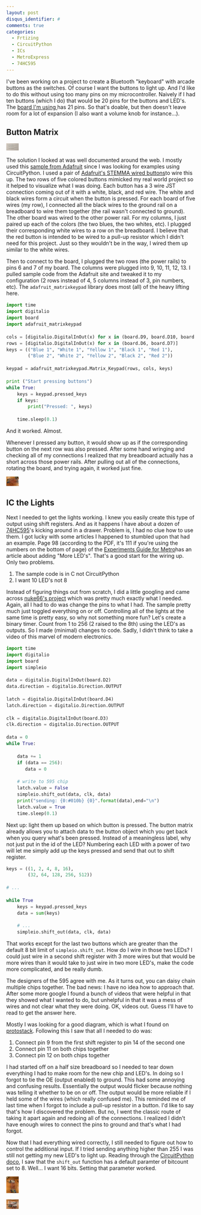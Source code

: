```yaml
---
layout: post
disqus_identifier: #
comments: true
categories: 
  - Frtizing
  - CircuitPython
  - ICs
  - MetroExpress
  - 74HC595
---
```


I've been working on a project to create a Bluetooth "keyboard" with arcade
buttons as the switches. Of course I want the buttons to light up. And I'd like
to do this without using too many pins on my microcontroller. Naively if I had
ten buttons (which I do) that would be 20 pins for the buttons and LED's. The
[board I'm using ](https://www.adafruit.com/product/4062)has 21 pins. So that's
doable, but then doesn't leave room for a lot of expansion (I also want a
volume knob for instance...).

## Button Matrix
[![matrix diagram](./images/posts/2020/2020-07-05-Day-15---More-Buttons-and-Some-Bright-Lights/thumbnails/matrix_diagram.jpg)](/images/posts/2020/2020-07-05-Day-15---More-Buttons-and-Some-Bright-Lights/matrix_diagram.jpg)


The solution I looked at was well documented around the web. I mostly used this
[sample from
Adafruit](https://learn.adafruit.com/matrix-keypad/python-circuitpython) since
I was looking for examples using CircuitPython. I used a pair of [Adafruit's
STEMMA wired buttons](https://www.adafruit.com/product/4431 )to wire this up.
The two rows of five colored buttons mimicked my real world project so it
helped to visualize what I was doing. Each button has a 3 wire JST connection
coming out of it with a white, black, and red wire. The white and black wires
form a circuit when the button is pressed. For each board of five wires (my
row), I connected all the black wires to the ground rail on a breadboard to
wire them together (the rail wasn't connected to ground). The other board was
wired to the other power rail. For my columns, I just paired up each of the
colors (the two blues, the two whites, etc). I plugged their corresponding
white wires to a row on the breadboard. I believe that the red button is
intended to be wired to a pull-up resistor which I didn't need for this project.
Just so they wouldn't be in the way, I wired them up similar to the white
wires.

Then to connect to the board, I plugged the two rows (the power rails) to pins
6 and 7 of my board. The columns were plugged into 9, 10, 11, 12, 13. I
pulled sample code from the Adafruit site and tweaked it to my configuration (2
rows instead of 4, 5 columns instead of 3, pin numbers, etc). The
`adafruit_matrixkeypad` library does most (all) of the heavy lifting here.

```python
import time
import digitalio
import board
import adafruit_matrixkeypad

cols = [digitalio.DigitalInOut(x) for x in (board.D9, board.D10, board.D11, board.D12, board.D13)]
rows = [digitalio.DigitalInOut(x) for x in (board.D6, board.D7)]
keys = (("Blue 1", "White 1", "Yellow 1", "Black 1", "Red 1"),
        ("Blue 2", "White 2", "Yellow 2", "Black 2", "Red 2"))

keypad = adafruit_matrixkeypad.Matrix_Keypad(rows, cols, keys)

print ("Start pressing buttons")
while True:
    keys = keypad.pressed_keys
    if keys:
        print("Pressed: ", keys)

    time.sleep(0.1)
```

And it worked. Almost. 

Whenever I pressed any button, it would show up as if
the corresponding button on the next row was also pressed. After some hand
wringing and checking all of my connections I realized that my breadboard
actually has a short across those power rails. After pulling out all of the
connections, rotating the board, and trying again, it worked just fine.

[![button matrix wired](./images/posts/2020/2020-07-05-Day-15---More-Buttons-and-Some-Bright-Lights/thumbnails/button_matrix_wired.jpg)](/images/posts/2020/2020-07-05-Day-15---More-Buttons-and-Some-Bright-Lights/button_matrix_wired.jpg)

## IC the Lights

Next I needed to get the lights working. I knew you easily create
this type of output using shift registers. And as it happens I have
about a dozen of
[74HC595](https://www.ti.com/lit/ds/scls041i/scls041i.pdf?ts=1593970265498)'s
kicking around in a drawer. Problem is, I had no clue how to use
them. I got lucky with some articles I happened to stumbled upon
that had an example. Page 98 (according to the PDF, it's 111 if
you're using the numbers on the bottom of page) of the [Experiments
Guide for
Metro](https://cdn-learn.adafruit.com/downloads/pdf/experimenters-guide-for-metro.pdf
)has an article about adding "More LED's". That's a good start for
the wiring up. Only two problems.

1. The sample code is in C not CircuitPython
1. I want 10 LED's not 8

Instead of figuring things out from scratch, I did a little googling and came
across [nuke66's
project](https://github.com/nuke66/Circuitpython-cmos-595/blob/master/main.py)
which was pretty much exactly what I needed. Again, all I had to do was change
the pins to what I had. The sample pretty much just toggled everything on or
off. Controlling all of the lights at the same time is pretty easy, so why not
something more fun? Let's create a binary timer. Count from 1 to 256 (2 raised
to the 8th) using the LED's as outputs. So I made (minimal) changes to code.
Sadly, I didn't think to take a video of this marvel of modern electronics.

```python
import time
import digitalio
import board
import simpleio

data = digitalio.DigitalInOut(board.D2)
data.direction = digitalio.Direction.OUTPUT

latch = digitalio.DigitalInOut(board.D4)
latch.direction = digitalio.Direction.OUTPUT

clk = digitalio.DigitalInOut(board.D3)
clk.direction = digitalio.Direction.OUTPUT

data = 0
while True:

    data += 1
    if (data == 256):
       data = 0

    # write to 595 chip
    latch.value = False
    simpleio.shift_out(data, clk, data) 
    print("sending: {0:#010b} {0}".format(data),end="\n")
    latch.value = True
    time.sleep(0.1)
```

Next up: light them up based on which button is pressed. The button matrix already allows you to attach data to the button object which you get back when you query what's been pressed. Instead of a meaningless label, why not just put in the id of the LED? Numbering each LED with a power of two will let me simply add up the keys pressed and send that out to shift register. 

```python
keys = ((1, 2, 4, 8, 16),
        (32, 64, 128, 256, 512))

# ...

while True
    keys = keypad.pressed_keys
    data = sum(keys)

    # ...
    simpleio.shift_out(data, clk, data) 
```

That works except for the last two buttons which are greater than the default 8
bit limit of `simpleio.shift_out`. How do I wire in those two LEDs? I could
just wire in a second shift register with 3 more wires but that would be more
wires than it would take to just wire in two more LED's, make the code more
complicated, and be really dumb. 

The designers of the 595 agree with me. As it turns out, you can daisy chain
multiple chips together. The bad news: I have no idea how to approach that.
After some more google I found a bunch of videos that were helpful in that they
showed what I wanted to do, but unhelpful in that it was a mess of wires and
not clear what they were doing. OK, videos out. Guess I'll have to read to get
the answer here.

Mostly I was looking for a good diagram, which is what I found on
[protostack](https://protostack.com.au/2010/05/introduction-to-74hc595-shift-register-controlling-16-leds/).
Following this I saw that all I needed to do was: 

1. Connect pin 9 from the first shift register to pin 14 of the second one
1. Connect pin 11 on both chips together
1. Connect pin 12 on both chips together

I had started off on a half size breadboard so I needed to tear down everything
I had to make room for the new chip and LED's. In doing so I forgot to tie the
OE (output enabled) to ground. This had some annoying and confusing results.
Essentially the output would flicker because nothing was telling it whether to
be on or off. The output would be more reliable if I held some of the wires
(which really confused me). This reminded me of last time when I forgot to
include a pull-up resistor in a button. I'd like to say that's how I discovered
the problem. But no, I went the classic route of taking it apart again and
redoing all of the connections. I realized I didn't have enough wires to
connect the pins to ground and that's what I had forgot. 

Now that I had everything wired correctly, I still needed to figure out how to
control the additional input. If I tried sending anything higher than 255 I was
still not getting my new LED's to light up. Reading through the [CircuitPython
doco](https://circuitpython.readthedocs.io/projects/simpleio/en/latest/api.html#simpleio.shift_out),
I saw that the `shift_out` function has a default paramter of bitcount set to
8.  Well... I want 16 bits. Setting that parameter worked. 

[![fully_wired.jpg](./images/posts/2020/2020-07-05-Day-15---More-Buttons-and-Some-Bright-Lights/thumbnails/fully_wired.jpg)](/images/posts/2020/2020-07-05-Day-15---More-Buttons-and-Some-Bright-Lights/fully_wired.jpg)

[![fully_wired_top.jpg](./images/posts/2020/2020-07-05-Day-15---More-Buttons-and-Some-Bright-Lights/thumbnails/fully_wired_top.jpg)](/images/posts/2020/2020-07-05-Day-15---More-Buttons-and-Some-Bright-Lights/fully_wired_top.jpg)

